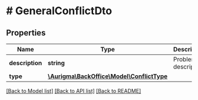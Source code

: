 # # GeneralConflictDto

## Properties

Name | Type | Description | Notes
------------ | ------------- | ------------- | -------------
**description** | **string** | Problem description. | [optional]
**type** | [**\Aurigma\BackOffice\Model\ConflictType**](ConflictType.md) |  | [optional]

[[Back to Model list]](../../README.md#models) [[Back to API list]](../../README.md#endpoints) [[Back to README]](../../README.md)
